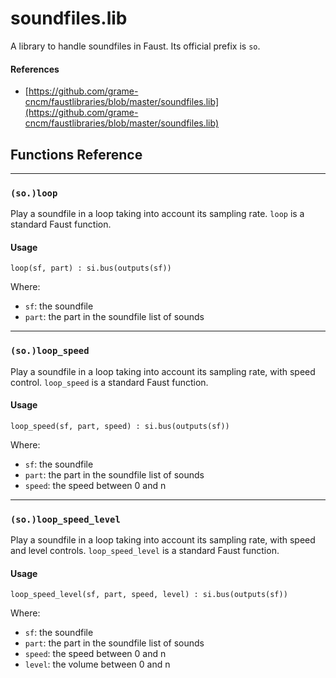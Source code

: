 #  soundfiles.lib 

A library to handle soundfiles in Faust. Its official prefix is `so`.

#### References
* [https://github.com/grame-cncm/faustlibraries/blob/master/soundfiles.lib](https://github.com/grame-cncm/faustlibraries/blob/master/soundfiles.lib)

## Functions Reference


----

### `(so.)loop`

Play a soundfile in a loop taking into account its sampling rate.
`loop` is a standard Faust function.

#### Usage

```
loop(sf, part) : si.bus(outputs(sf))
```

Where:

* `sf`: the soundfile
* `part`: the part in the soundfile list of sounds


----

### `(so.)loop_speed`

Play a soundfile in a loop taking into account its sampling rate, with speed control.
`loop_speed` is a standard Faust function.

#### Usage

```
loop_speed(sf, part, speed) : si.bus(outputs(sf))
```

Where:

* `sf`: the soundfile
* `part`: the part in the soundfile list of sounds
* `speed`: the speed between 0 and n


----

### `(so.)loop_speed_level`

Play a soundfile in a loop taking into account its sampling rate, with speed and level controls.
`loop_speed_level` is a standard Faust function.

#### Usage

```
loop_speed_level(sf, part, speed, level) : si.bus(outputs(sf))
```

Where:

* `sf`: the soundfile
* `part`: the part in the soundfile list of sounds
* `speed`: the speed between 0 and n
* `level`: the volume between 0 and n

